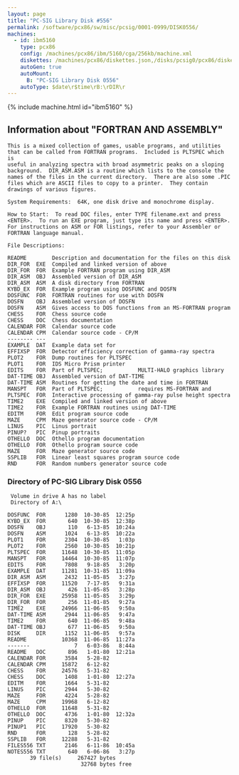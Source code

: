 ```yaml
---
layout: page
title: "PC-SIG Library Disk #556"
permalink: /software/pcx86/sw/misc/pcsig/0001-0999/DISK0556/
machines:
  - id: ibm5160
    type: pcx86
    config: /machines/pcx86/ibm/5160/cga/256kb/machine.xml
    diskettes: /machines/pcx86/diskettes.json,/disks/pcsig0/pcx86/diskettes.json
    autoGen: true
    autoMount:
      B: "PC-SIG Library Disk 0556"
    autoType: $date\r$time\rB:\rDIR\r
---
```


{% include machine.html id="ibm5160" %}

## Information about "FORTRAN AND ASSEMBLY"

    This is a mixed collection of games, usable programs, and utilities
    that can be called from FORTRAN programs.  Included is PLTSPEC which is
    useful in analyzing spectra with broad asymmetric peaks on a sloping
    background.  DIR_ASM.ASM is a routine which lists to the console the
    names of the files in the current directory.  There are also some .PIC
    files which are ASCII files to copy to a printer.  They contain
    drawings of various figures.
    
    System Requirements:  64K, one disk drive and monochrome display.
    
    How to Start:  To read DOC files, enter TYPE filename.ext and press
    <ENTER>.  To run an EXE program, just type its name and press <ENTER>.
    For instructions on ASM or FOR listings, refer to your Assembler or
    FORTRAN language manual.
    
    File Descriptions:
    
    README        Description and documentation for the files on this disk
    DIR_FOR  EXE  Compiled and linked version of above
    DIR_FOR  FOR  Example FORTRAN program using DIR_ASM
    DIR_ASM  OBJ  Assembled version of DIR_ASM
    DIR_ASM  ASM  A disk directory from FORTRAN
    KYBD_EX  FOR  Example program using DOSFUNC and DOSFN
    DOSFUNC  FOR  FORTRAN routines for use with DOSFN
    DOSFN    OBJ  Assembled version of DOSFN
    DOSFN    ASM  Gives access to DOS functions from an MS-FORTRAN program
    CHESS    FOR  Chess source code
    CHESS    DOC  Chess documentation
    CALENDAR FOR  Calendar source code
    CALENDAR CPM  Calendar source code - CP/M
    -------- ---
    EXAMPLE  DAT  Example data set for
    EFFIXSP  FOR  Detector efficiency correction of gamma-ray spectra
    PLOT2    FOR  Dump routines for PLTSPEC
    PLOT1    FOR  IDS Micro Prism printer
    EDITS    FOR  Part of PLTSPEC;           MULTI-HALO graphics library
    DAT-TIME OBJ  Assembled version of DAT-TIME
    DAT-TIME ASM  Routines for getting the date and time in FORTRAN
    MANSPT   FOR  Part of PLTSPEC;           requires MS-FORTRAN and
    PLTSPEC  FOR  Interactive processing of gamma-ray pulse height spectra
    TIME2    EXE  Compiled and linked version of above
    TIME2    FOR  Example FORTRAN routines using DAT-TIME
    EDITM    FOR  Edit program source code
    MAZE     CPM  Maze generator source code - CP/M
    LINUS    PIC  Linus portrait
    PINUP?   PIC  Pinup portraits
    OTHELLO  DOC  Othello program documentation
    OTHELLO  FOR  Othello program source code
    MAZE     FOR  Maze generator source code
    SSPLIB   FOR  Linear least squares program source code
    RND      FOR  Random numbers generator source code

### Directory of PC-SIG Library Disk 0556

     Volume in drive A has no label
     Directory of A:\

    DOSFUNC  FOR      1280  10-30-85  12:25p
    KYBD_EX  FOR       640  10-30-85  12:38p
    DOSFN    OBJ       110   6-13-85  10:24a
    DOSFN    ASM      1024   6-13-85  10:22a
    PLOT1    FOR      2304  10-30-85   1:03p
    PLOT2    FOR      2560  10-30-85  10:21p
    PLTSPEC  FOR     11648  10-30-85  11:05p
    MANSPT   FOR     14464  10-30-85  11:07p
    EDITS    FOR      7808   9-18-85   3:20p
    EXAMPLE  DAT     11281  10-31-85  11:09a
    DIR_ASM  ASM      2432  11-05-85   3:27p
    EFFIXSP  FOR     11520   7-17-85   9:31a
    DIR_ASM  OBJ       426  11-05-85   3:28p
    DIR_FOR  EXE     25958  11-05-85   3:29p
    DIR_FOR  FOR       256  11-01-85   9:27a
    TIME2    EXE     24966  11-06-85   9:50a
    DAT-TIME ASM      2944  11-06-85   9:47a
    TIME2    FOR       640  11-06-85   9:48a
    DAT-TIME OBJ       677  11-06-85   9:50a
    DISK     DIR      1152  11-06-85   9:57a
    README           10368  11-06-85  11:27a
    -------              7   6-03-86   8:44a
    README   DOC       896   1-01-80  12:21a
    CALENDAR FOR      3584   5-28-82
    CALENDAR CPM     15872   6-12-82
    CHESS    FOR     24576   5-31-82
    CHESS    DOC      1408   1-01-80  12:27a
    EDITM    FOR      1664   5-31-82
    LINUS    PIC      2944   5-30-82
    MAZE     FOR      4224   5-28-82
    MAZE     CPM     19968   6-12-82
    OTHELLO  FOR     11648   5-31-82
    OTHELLO  DOC      4736   1-01-80  12:32a
    PINUP    PIC      8320   5-30-82
    PINUP1   PIC     17920   5-30-82
    RND      FOR       128   5-28-82
    SSPLIB   FOR     12288   5-31-82
    FILES556 TXT      2146   6-11-86  10:45a
    NOTES556 TXT       640   6-06-86   3:27p
           39 file(s)     267427 bytes
                           32768 bytes free
